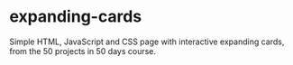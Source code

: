 # expanding-cards
Simple HTML, JavaScript and CSS page with interactive expanding cards, from the 50 projects in 50 days course.
